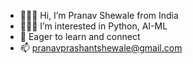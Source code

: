 - 🙋🏻‍♂️ Hi, I’m Pranav Shewale from India
- 💁🏻‍♂️ I’m interested in Python, AI-ML
- 🌱 Eager to learn and connect
- 📫 pranavprashantshewale@gmail.com
